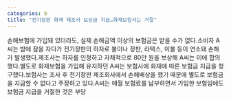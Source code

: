 ```yaml
---
categories: b
title: "전기장판 화재 제조사 보상금 지급…화재보험사는 거절"
---
```

손해보험에 가입돼 있더라도, 실제 손해금액 이상의 보험금은 받을 수가 없다.소비자 A씨는 밤에 잠을 자다가 전기장판의 하자로 불이나 장판, 라텍스, 이불 등이 연소돼 손해가 발생했다.제조사는 하자를 인정하고 자체적으로 80만 원을 보상해 A씨는 이에 합의했다.별도로 화재보험을 가입해 유지하던 A씨는 보험사에 화재에 따른 보험금 지급을 청구했다.보험사는 조사 후 전기장판 제조회사에서 손해배상을 했기 때문에 별도로 보험금을 지급할 수 없다고 주장하고 있다.A씨는 매월 보험료를 납부하면서 가입한 보험임에도 보험금 지급을 거절한 것은 부당